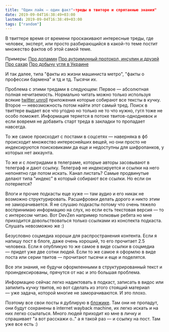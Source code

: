 ```yaml
---
title: "Один лайк — один факт"-треды в твиторе и спрятанные знания"
date: 2019-09-04T16:38:49+03:00
lastmod: 2019-09-04T16:38:49+03:00
tags: ["random"]
---
```


В твиттере время от времени проскакивают интересные треды, где человек, эксперт, или просто разбирающийся в какой-то теме постит множество фактов об этой самой теме.

Примеры:
[Про допамин](https://twitter.com/ThistleArts/status/1081839198838157312)
[Про аутоимунный протокол, инсулин и друзей](https://twitter.com/ThistleArts/status/987444123916472327)
[Про сахар](https://twitter.com/23ydobemos/status/1167126862889455616)
[Про добычу угля в Украине](https://twitter.com/dmityan/status/1165701276551614464) 

И так далее, типа "факты из жизни машиниста метро", "факты о профессии бармена" и тд и тд. Тысячи их.

Проблема с этими тредами в следующем:
Первое — абсолютная полная нечитаемость. Нормально читать можно только используя всякие [twitter unroll](https://threadreaderapp.com/) приложения которые собирают все тексты в кучку.
Второе — невозможность потом найти этот самый тред. Поиск в твиттере выдает все что угодно но только не то что нужно, гугл тоже не особо поможет. Информация теряется в потоке твитов-однодневок и если вовремя не добавить старт треда в закладки то пропадает навсегда.

То же самое происходит с постами в соцсетях — наверняка в фб происходит множество интереснейших вещей, но они просто не индексируются поисковиками да еще и недоступны для шифропанков, у которых нет аккаунта.

То же и с лонгридами в телеграме, которые авторы засовывают в телеграф и дают ссылку. Телеграф не индексируется и ссылки на него непонятно где потом искать. Канал листать? Самые продвинутые делают типа "индекс" в который собирают все ссылки. Но если он потеряется?

Влоги и прочие подкасты еще хуже — там аудио и его никак не возможно структурировать. Расшифровки делать дорого и никто этим не заморачивается. Я не слушаю подкасты потому что очень тяжело воспринимаю информацию на слух, но если есть текстовая версия — то с интересом читаю. Вот DevZen например толковые ребята но мне приходится довольствоваться только ссылками из конспекта подкаста. Слушать невозможно же :)

Безусловно соцмедиа хороши для распространения контента. Если я напишу пост в блоге, даже очень хороший, то его прочитает 2.5 человека. Если я опубликую то же самое в виде ссылки в соцмедиа — придет уже две сотни людей. Если то же самое я оформлю в виде поста или серии твитов — прочитают тысячи и еще и поделятся.

Все эти знания, не будучи оформленными в структурированный текст и проиндексированы, прячутся от нас и это большая проблема.

Информацию сейчас легко надиктовать в подкаст, записать в видос или запилить кучку твитов, но вот сделать из этого стоящий материал — уже задача, которой многие не заморачиваются. И это плохо.

Поэтому все свои посты я дублирую в [бложике](https://www.rozhkov.me). Там они не пропадут, они будут сохранены в internet wayback machine, их легко искать и на них легко ссылаться. Много людей приходит ко мне в личку и спрашивает "а вот расскажи о.." а я такой раз — и ссылку на пост. Там уже все есть :)
